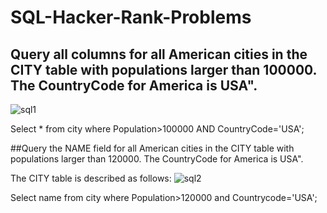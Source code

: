 # SQL-Hacker-Rank-Problems
## Query all columns for all American cities in the CITY table with populations larger than 100000. The CountryCode for America is USA".
![sql1](https://github.com/user-attachments/assets/58b2ed99-6cd6-4423-99ea-ee64ea62bc40)


Select * from city where Population>100000 AND CountryCode='USA';

##Query the NAME field for all American cities in the CITY table with populations larger than 120000. The CountryCode for America is USA".

The CITY table is described as follows:
![sql2](https://github.com/user-attachments/assets/72248cfc-1ec0-45be-9c67-fc4c2c5bfc2e)


Select name from city where Population>120000 and Countrycode='USA';

